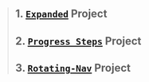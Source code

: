 > ## 1. [`Expanded`](https://jazzmedo.github.io/Simple-Web-Projects/01.Expanded/) Project
> ## 2. [`Progress Steps`](https://jazzmedo.github.io/Simple-Web-Projects/02.Progress-Steps/) Project
> ## 3. [`Rotating-Nav`](https://jazzmedo.github.io/Simple-Web-Projects/03.Rotate-Nav/) Project
